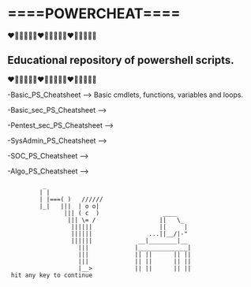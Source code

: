 ====POWERCHEAT====
=========
❤️🧡💛💚💜💙❤️🧡💛💚💜💙❤️🧡💛💚💜💙

Educational repository of powershell scripts.
---------------

❤️🧡💛💚💜💙❤️🧡💛💚💜💙❤️🧡💛💚💜💙

-Basic_PS_Cheatsheet --> Basic cmdlets, functions, variables and loops.

-Basic_sec_PS_Cheatsheet -->

-Pentest_sec_PS_Cheatsheet -->

-SysAdmin_PS_Cheatsheet -->

-SOC_PS_Cheatsheet -->

-Algo_PS_Cheatsheet -->


              _
             | |
             | |===( )   //////
             |_|   |||  | o o|
                    ||| ( c  )                  ____
                     ||| \= /                  ||   \_
                      ||||||                   ||     |
                      ||||||                ...||__/|-"
                      ||||||             __|________|__
                        |||             |______________|
                        |||             || ||      || ||
                        |||             || ||      || ||
                        |__>            || ||      || ||
     hit any key to continue


